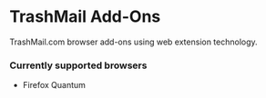 # TrashMail Add-Ons
TrashMail.com browser add-ons using web extension technology.

### Currently supported browsers
- Firefox Quantum
